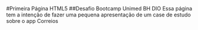 #Primeira Página HTML5
##Desafio Bootcamp Unimed BH DIO
Essa página tem a intenção de fazer uma pequena
apresentação de um case de estudo sobre o app Correios

